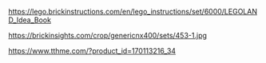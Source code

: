 https://lego.brickinstructions.com/en/lego_instructions/set/6000/LEGOLAND_Idea_Book

https://brickinsights.com/crop/genericnx400/sets/453-1.jpg

https://www.tthme.com/?product_id=170113216_34